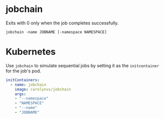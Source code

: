 # jobchain

Exits with 0 only when the job completes successfully.

```
jobchain -name JOBNAME [-namespace NAMESPACE]
```

# Kubernetes

Use `jobchain` to simulate sequential jobs by setting it as the `initcontainer`
for the job's pod.

```yaml
initContainers:
  - name: jobchain
    image: carolynvs/jobchain
    args:
    - "--namespace"
    - "NAMESPACE"
    - "--name"
    - "JOBNAME"
```

